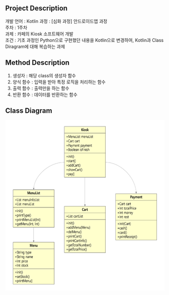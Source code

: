 ## Project Description

개발 언어 : Kotlin
과정 : [심화 과정] 안드로이드앱 과정  
주차 : 1주차  
과제 : 카페의 Kiosk 소프트웨어 개발  
조건 : 기초 과정인 Python으로 구현했던 내용을 Kotlin으로 변경하여, Kotlin과 Class Diragram에 대해 복습하는 과제  

## Method Description

1. 생성자 : 해당 class의 생성자 함수
2. 양식 함수 : 입력을 받아 특정 로직을 처리하는 함수
3. 출력 함수 : 출력만을 하는 함수
4. 반환 함수 : 데이터를 반환하는 함수

## Class Diagram

<p align="center"><img src="cd.png" width="617" height="540"></p>
